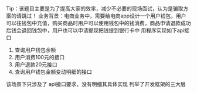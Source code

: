 Tip：该题目主要是为了提高大家的效率，减少不必要的现场面试，认为是骗取方案的请跳过！
业务背景：电商业务中，需要给电商app设计一个用户钱包，用户可以往钱包中充值，购买商品时用户可以使用钱包中的钱消费，商品申请退款成功后钱会退回钱包中，用户也可以申请提现把钱提到银行卡中
用程序实现如下api接口
1.  查询用户钱包余额
2. 用户消费100元的接口
3. 用户退款20元接口
4. 查询用户钱包金额变动明细的接口


该场景下只涉及了
api接口要求，没有明细其具体实现
列举了开发框架的三大层